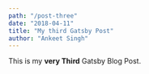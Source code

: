 ```yaml
---
path: "/post-three"
date: "2018-04-11"
title: "My third Gatsby Post"
author: "Ankeet Singh"
---
```


This is my **very Third** Gatsby Blog Post.